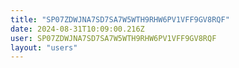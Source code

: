 ```yaml
---
title: "SP07ZDWJNA7SD7SA7W5WTH9RHW6PV1VFF9GV8RQF"
date: 2024-08-31T10:09:00.216Z
user: SP07ZDWJNA7SD7SA7W5WTH9RHW6PV1VFF9GV8RQF
layout: "users"
---
```

    